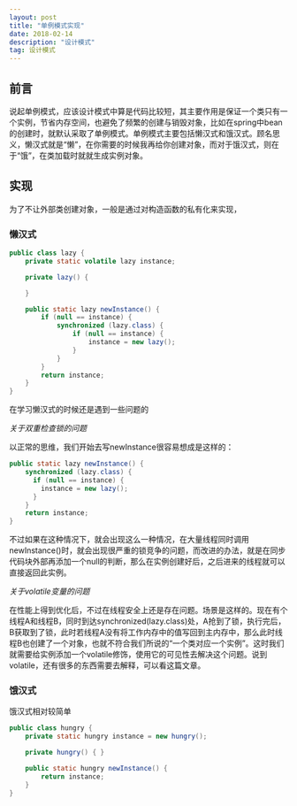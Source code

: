 ```yaml
---
layout: post
title: "单例模式实现"
date: 2018-02-14
description: "设计模式"
tag: 设计模式
---
```


## 前言

说起单例模式，应该设计模式中算是代码比较短，其主要作用是保证一个类只有一个实例，节省内存空间，也避免了频繁的创建与销毁对象，比如在spring中bean的创建时，就默认采取了单例模式。单例模式主要包括懒汉式和饿汉式。顾名思义，懒汉式就是“懒”，在你需要的时候我再给你创建对象，而对于饿汉式，则在于“饿”，在类加载时就就生成实例对象。

## 实现

为了不让外部类创建对象，一般是通过对构造函数的私有化来实现，

### 懒汉式

``` java
public class lazy {
    private static volatile lazy instance;

    private lazy() {

    }

    public static lazy newInstance() {
        if (null == instance) {
            synchronized (lazy.class) {
                if (null == instance) {
                    instance = new lazy();
                }
            }
        }
        return instance;
    }
}
```

在学习懒汉式的时候还是遇到一些问题的

*关于双重检查锁的问题*

以正常的思维，我们开始去写newInstance很容易想成是这样的：

``` java
public static lazy newInstance() {
    synchronized (lazy.class) {
      if (null == instance) {
        instance = new lazy();
      }
    }
    return instance;
}
```

不过如果在这种情况下，就会出现这么一种情况，在大量线程同时调用newInstance()时，就会出现很严重的锁竞争的问题，而改进的办法，就是在同步代码块外部再添加一个null的判断，那么在实例创建好后，之后进来的线程就可以直接返回此实例。

*关于volatile变量的问题*

在性能上得到优化后，不过在线程安全上还是存在问题。场景是这样的。现在有个线程A和线程B，同时到达synchronized(lazy.class)处，A抢到了锁，执行完后，B获取到了锁，此时若线程A没有将工作内存中的值写回到主内存中，那么此时线程B也创建了一个对象，也就不符合我们所说的“一个类对应一个实例”。这时我们就需要给实例添加一个volatile修饰，使用它的可见性去解决这个问题。说到volatile，还有很多的东西需要去解释，可以看这篇文章。

### 饿汉式

饿汉式相对较简单

``` java
public class hungry {
    private static hungry instance = new hungry();

    private hungry() { }

    public static hungry newInstance() {
        return instance;
    }
}
```

